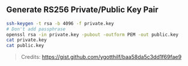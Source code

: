 ## Generate RS256 Private/Public Key Pair

```bash
ssh-keygen -t rsa -b 4096 -f private.key
# Don't add passphrase
openssl rsa -in private.key -pubout -outform PEM -out public.key
cat private.key
cat public.key
```
> Credits: https://gist.github.com/ygotthilf/baa58da5c3dd1f69fae9